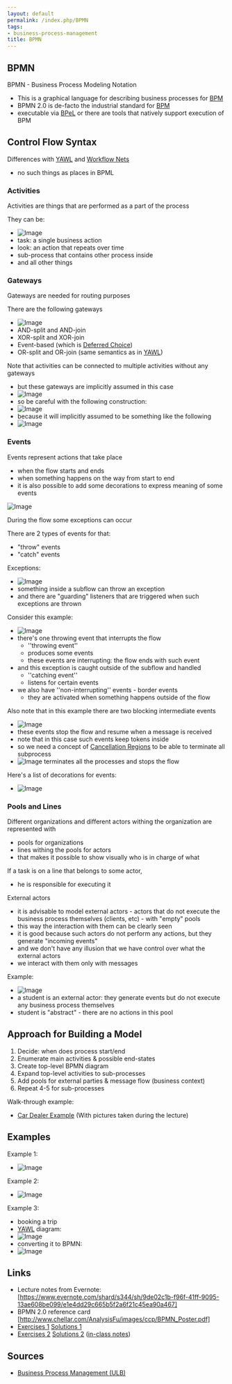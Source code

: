 ```yaml
---
layout: default
permalink: /index.php/BPMN
tags:
- business-process-management
title: BPMN
---
```

## BPMN
BPMN - Business Process Modeling Notation 
- This is a graphical language for describing business processes for [BPM](BPM)
- BPMN 2.0 is de-facto the industrial standard for [BPM](BPM)
- executable via [BPeL](BPeL) or there are tools that natively support execution of BPM


## Control Flow Syntax
Differences with [YAWL](YAWL) and [Workflow Nets](Workflow_Nets)
- no such things as places in BPML


### Activities
Activities are things that are performed as a part of the process 

They can be:
- <img src="https://raw.github.com/alexeygrigorev/wiki-figures/master/ulb/bpm/bpmn/bpmn-activities.png" alt="Image">
- task: a single business action
- look: an action that repeats over time
- sub-process that contains other process inside
- and all other things 


### Gateways
Gateways are needed for routing purposes

There are the following gateways
- <img src="https://raw.github.com/alexeygrigorev/wiki-figures/master/ulb/bpm/bpmn/bpmn-gateways.png" alt="Image">
- AND-split and AND-join
- XOR-split and XOR-join
- Event-based (which is [Deferred Choice](Deferred_Choice))
- OR-split and OR-join (same semantics as in [YAWL](YAWL))


Note that activities can be connected to multiple activities without any gateways 
- but these gateways are implicitly assumed in this case 
- <img src="https://raw.github.com/alexeygrigorev/wiki-figures/master/ulb/bpm/bpmn/bpmn-activities-impl-gateways.png" alt="Image">
- so be careful with the following construction:
- <img src="https://raw.github.com/alexeygrigorev/wiki-figures/master/ulb/bpm/bpmn/bpmn-activities-impl-gateways-careful1.png" alt="Image">
- because it will implicitly assumed to be something like the following
- <img src="https://raw.github.com/alexeygrigorev/wiki-figures/master/ulb/bpm/bpmn/bpmn-activities-impl-gateways-careful2.png" alt="Image">


### Events
Events represent actions that take place 
- when the flow starts and ends
- when something happens on the way from start to end 
- it is also possible to add some decorations to express meaning of some events

<img src="https://raw.github.com/alexeygrigorev/wiki-figures/master/ulb/bpm/bpmn/bpmn-events.png" alt="Image">


During the flow some exceptions can occur

There are 2 types of events for that:
- "throw" events
- "catch" events


Exceptions:
- <img src="https://raw.github.com/alexeygrigorev/wiki-figures/master/ulb/bpm/bpmn/bpmn-exceptions.png" alt="Image">
- something inside a subflow can throw an exception
- and there are "guarding" listeners that are triggered when such exceptions are thrown


Consider this example:
- <img src="https://raw.github.com/alexeygrigorev/wiki-figures/master/ulb/bpm/bpmn/bpmn-exceptions-ex.png" alt="Image">
- there's one throwing event that interrupts the flow 
  - ''throwing event''
  - produces some events 
  - these events are interrupting: the flow ends with such event
- and this exception is caught outside of the subflow and handled 
  - ''catching event''
  - listens for certain events
- we also have ''non-interrupting'' events - border events 
  - they are activated when something happens outside of the flow


Also note that in this example there are two blocking intermediate events
- <img src="https://raw.github.com/alexeygrigorev/wiki-figures/master/ulb/bpm/bpmn/bpmn-events-receive.png" alt="Image">
- these events stop the flow and resume when a message is received
- note that in this case such events keep tokens inside
- so we need a concept of [Cancellation Regions](Cancellation_Regions) to be able to terminate all subprocess 
- <img src="https://raw.github.com/alexeygrigorev/wiki-figures/master/ulb/bpm/bpmn/bpmn-events-bullseye.png" alt="Image"> terminates all the processes and stops the flow 


Here's a list of decorations for events:
- <img src="https://raw.github.com/alexeygrigorev/wiki-figures/master/ulb/bpm/bpmn/bpmn-events-all.png" alt="Image">



### Pools and Lines
Different organizations and different actors withing the organization are represented with 
- pools for organizations
- lines withing the pools for actors
- that makes it possible to show visually who is in charge of what


If a task is on a line that belongs to some actor,
- he is responsible for executing it


External actors
- it is advisable to model external actors - actors that do not execute the business process themselves (clients, etc) - with "empty" pools
- this way the interaction with them can be clearly seen
- it is good because such actors do not perform any actions, but they generate "incoming events"
- and we don't have any illusion that we have control over what the external actors 
- we interact with them only with messages 


Example:
- <img src="https://raw.github.com/alexeygrigorev/wiki-figures/master/ulb/bpm/bpmn/bpmn-external.png" alt="Image">
- a student is an external actor: they generate events but do not execute any business process themselves
- student is "abstract" - there are no actions in this pool


## Approach for Building a Model
1. Decide: when does process start/end
1. Enumerate main activities & possible end-states
1. Create top-level BPMN diagram
1. Expand top-level activities to sub-processes
1. Add pools for external parties & message flow (business context)
1. Repeat 4-5 for sub-processes

Walk-through example:
- [Car Dealer Example](http://www.evernote.com/shard/s344/sh/7e4b0db5-002c-4d67-a813-6a8b8d54070b/11743304157d0e41b60ca0ed6c172ac5) (With pictures taken during the lecture)


## Examples
Example 1: 
- <img src="https://raw.github.com/alexeygrigorev/wiki-figures/master/ulb/bpm/bpmn/bpmn-ex1.png" alt="Image">


Example 2:
- <img src="https://raw.github.com/alexeygrigorev/wiki-figures/master/ulb/bpm/bpmn/bpmn-exceptions-ex.png" alt="Image">


Example 3:
- booking a trip
- [YAWL](YAWL) diagram:
- <img src="https://raw.github.com/alexeygrigorev/wiki-figures/master/ulb/bpm/yawl/yawl-travel-agency.png" alt="Image">
- converting it to BPMN:
- <img src="https://raw.github.com/alexeygrigorev/wiki-figures/master/ulb/bpm/bpmn/bpmn-insurance-ex.png" alt="Image">



## Links
- Lecture notes from Evernote: [https://www.evernote.com/shard/s344/sh/9de02c1b-f96f-41ff-9095-13ae608be099/e1e4dd29c665b5f2a6f21c45ea90a467] 
- BPMN 2.0 reference card [http://www.chellar.com/AnalysisFu/images/ccp/BPMN_Poster.pdf]
- [Exercises 1](http://dl.dropboxusercontent.com/u/5119252/BPM/2013/Exercises%20BPMN.pdf) [Solutions 1](http://dl.dropboxusercontent.com/u/5119252/BPM/2013/Solution%20BPMN.pdf)
- [Exercises 2](http://dl.dropboxusercontent.com/u/5119252/BPM/2013/BPMN%20Modeling.pdf) [Solutions 2](http://dl.dropboxusercontent.com/u/5119252/BPM/2013/Solutions%20BPMN%20Modeling.pdf) ([in-class notes](http://www.evernote.com/shard/s344/sh/5c34000b-89aa-4277-93e9-54ac3ba77e98/79ca7457df8ba7aac3766ac2656d9235))



## Sources
- [Business Process Management (ULB)](Business_Process_Management_(ULB))
